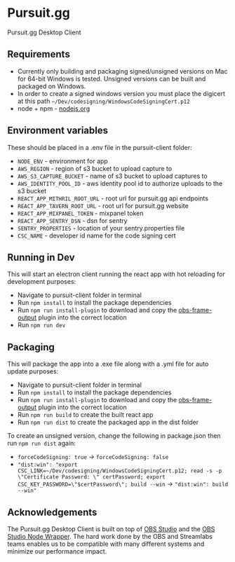 # Pursuit.gg

Pursuit.gg Desktop Client

## Requirements
  - Currently only building and packaging signed/unsigned versions on Mac for 64-bit Windows is tested. Unsigned versions can be built and packaged on Windows.
  - In order to create a signed windows version you must place the digicert at this path ```~/Dev/codesigning/WindowsCodeSigningCert.p12```
  - node + npm - [nodejs.org](https://nodejs.org)

## Environment variables
These should be placed in a .env file in the pursuit-client folder:

  - ```NODE_ENV``` - environment for app
  - ```AWS_REGION``` - region of s3 bucket to upload capture to
  - ```AWS_S3_CAPTURE_BUCKET``` - name of s3 bucket to upload captures to
  - ```AWS_IDENTITY_POOL_ID``` - aws identity pool id to authorize uploads to the s3 bucket
  - ```REACT_APP_MITHRIL_ROOT_URL``` - root url for pursuit.gg api endpoints
  - ```REACT_APP_TAVERN_ROOT_URL``` - root url for pursuit.gg website
  - ```REACT_APP_MIXPANEL_TOKEN``` - mixpanel token
  - ```REACT_APP_SENTRY_DSN``` - dsn for sentry
  - ```SENTRY_PROPERTIES``` - location of your sentry.properties file
  - ```CSC_NAME``` - developer id name for the code signing cert

## Running in Dev
This will start an electron client running the react app with hot reloading for development purposes:

  - Navigate to pursuit-client folder in terminal
  - Run ```npm install``` to install the package dependencies
  - Run ```npm run install-plugin``` to download and copy the [obs-frame-output](https://github.com/pursuit-gg/obs-frame-output) plugin into the correct location
  - Run ```npm run dev```

## Packaging
This will package the app into a .exe file along with a .yml file for auto update purposes:

  - Navigate to pursuit-client folder in terminal
  - Run ```npm install``` to install the package dependencies
  - Run ```npm run install-plugin``` to download and copy the [obs-frame-output](https://github.com/pursuit-gg/obs-frame-output) plugin into the correct location
  - Run ```npm run build``` to create the built react app
  - Run ```npm run dist``` to create the packaged app in the dist folder

To create an unsigned version, change the following in package.json then run ```npm run dist``` again:

  - ```forceCodeSigning: true``` *->* ```forceCodeSigning: false```
  - ```"dist:win": "export CSC_LINK=~/Dev/codesigning/WindowsCodeSigningCert.p12; read -s -p \"Certificate Password: \" certPassword; export CSC_KEY_PASSWORD=\"$certPassword\"; build --win``` *->* ```"dist:win": build --win"```

## Acknowledgements
The Pursuit.gg Desktop Client is built on top of [OBS Studio](https://github.com/jp9000/obs-studio) and the [OBS Studio Node Wrapper](https://github.com/stream-labs/obs-studio-node). The hard work done by the OBS and Streamlabs teams enables us to be compatible with many different systems and minimize our performance impact.
